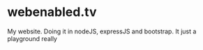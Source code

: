 # webenabled.tv
My website.  Doing it in nodeJS, expressJS and bootstrap.  It just a playground really
